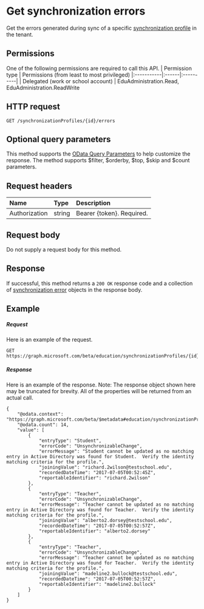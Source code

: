 # Get synchronization errors

Get the errors generated during sync of a specific [synchronization profile](../resources/synchronizationprofile.md) in the tenant.

## Permissions
One of the following permissions are required to call this API.
| Permission type | Permissions (from least to most privileged)
|:-----------|:------|:----------|
| Delegated (work or school account) | EduAdministration.Read, EduAdministration.ReadWrite

## HTTP request
<!-- { "blockType": "ignored" } -->
```http
GET /synchronizationProfiles/{id}/errors
```
## Optional query parameters
This method supports the [OData Query Parameters](http://developer.microsoft.com/en-us/graph/docs/overview/query_parameters) to help customize the response. The method supports $filter, $orderby, $top, $skip and $count parameters.

## Request headers
| Name       | Type | Description|
|:-----------|:------|:----------|
| Authorization  | string  | Bearer {token}. Required.  |

## Request body
Do not supply a request body for this method.
## Response
If successful, this method returns a `200 OK` response code and a collection of [synchronization error](../resources/synchronizationerror.md) objects in the response body.

## Example
##### Request
Here is an example of the request.
<!-- {
  "blockType": "request",
  "name": "get_synchronizationProfile_error"
}-->
```http
GET https://graph.microsoft.com/beta/education/synchronizationProfiles/{id}/error
```

##### Response
Here is an example of the response. Note: The response object shown here may be truncated for brevity. All of the properties will be returned from an actual call.
<!-- {
  "blockType": "response",
  "@odata.type": "microsoft.graph.synchronizationError",
  "isCollection": true
} -->
```http
{
    "@odata.context": "https://graph.microsoft.com/beta/$metadata#education/synchronizationProfiles('{id}')/errors",
    "@odata.count": 14,
    "value": [
        {
            "entryType": "Student",
            "errorCode": "UnsynchronizableChange",
            "errorMessage": "Student cannot be updated as no matching entry in Active Directory was found for Student.  Verify the identity matching criteria for the profile.",
            "joiningValue": "richard.2wilson@testschool.edu",
            "recordedDateTime": "2017-07-05T00:52:45Z",
            "reportableIdentifier": "richard.2wilson"
        },
        {
            "entryType": "Teacher",
            "errorCode": "UnsynchronizableChange",
            "errorMessage": "Teacher cannot be updated as no matching entry in Active Directory was found for Teacher.  Verify the identity matching criteria for the profile.",
            "joiningValue": "alberto2.dorsey@testschool.edu",
            "recordedDateTime": "2017-07-05T00:52:57Z",
            "reportableIdentifier": "alberto2.dorsey"
        },
        {
            "entryType": "Teacher",
            "errorCode": "UnsynchronizableChange",
            "errorMessage": "Teacher cannot be updated as no matching entry in Active Directory was found for Teacher.  Verify the identity matching criteria for the profile.",
            "joiningValue": "madeline2.bullock@testschool.edu",
            "recordedDateTime": "2017-07-05T00:52:57Z",
            "reportableIdentifier": "madeline2.bullock"
        }
    ]
}
```